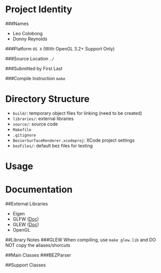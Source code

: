 Project Identity
================
###Names
- Leo Colobong
- Donny Reynolds

###Platform
`OS X` (With OpenGL 3.2+ Support Only)

###Source Location
`./`

###Submitted by
First Last

###Compile Instruction
`make`

Directory Structure
=====================
- `build/`: temporary object files for linking (need to be created)
- `libraries/`: external libraries
- `source/`: source code
- `Makefile`
- `.gitignore`
- `BezierSurfaceRenderer.xcodeproj`: XCode project settings
- `bezFiles/`: default bez files for testing

Usage
=====================


Documentation
=====================

##External Libraries
- Eigen
- GLFW ([Doc](http://www.glfw.org/docs/latest/pages.html))
- GLEW ([Doc](http://glew.sourceforge.net/install.html))
- OpenGL

##Library Notes
###GLEW
When compiling, use `make glew.lib` and DO NOT copy the aliases/shorcuts

##Main Classes
###BEZParser


##Support Classes